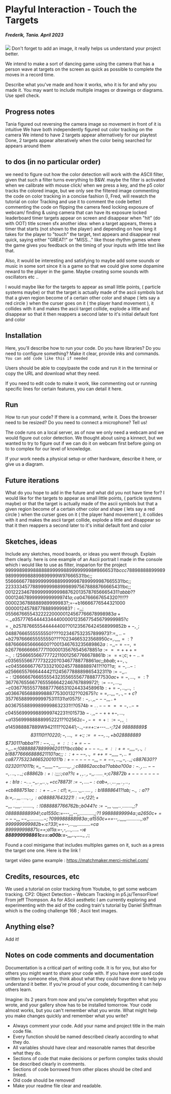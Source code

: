 # Playful Interaction - Touch the Targets
##### Frederik, Tania. April 2023 

![](img.png)
Don't forget to add an image, it really helps us understand your project better. 

We intend to make a sort of dancing game using the camera that has a person wave at targets on the screen as quick as possible to complete the moves in a record time.  

Describe what you've made and how it works, who it is for and why you made it. You may want to include multiple images or drawings or diagrams. Use spell check. 

## Progress notes
Tania figured out reversing the camera image so movement in front of it is intuitive
We have both independently figured out color tracking on the camera
We intend to have 2 targets appear alternatively for our playtest
Done, 2 targets appear alteratively when the color being searched for appears around them


## to dos (in no particular order)
we need to figure out how the color detection will work with the ASCII filter, given that such a filter turns everything to B&W. maybe the filter is activated when we calibrate with mouse click/ when we press a key, and the p5 color tracks the colored image, but we only see the filtered image
commenting the code on color tracking in a concise fashion (I, Fred, will rewatch the tutorial on color Tracking and use it to comment the code better)
commenting the code on flipping the camera feed
locking exposure of webcam/ finding & using camera that can have its exposure locked
leaderboard
timer
targets appear on screen and disappear when "hit" (do with OOT)
title screen
sfx
another idea: when a target appears, theres a timer that starts (not shown to the player) and depending on how long it takes for the player to "touch" the target, text appears and disappear real quick, saying either "GREAT!" or "MISS..." like those rhythm games where the game gives you feedback on the timing of your inputs with little text like that.

Also, it would be interesting and satisfying to maybe add some sounds or music in some sort since it is a game so that we could give some dopamine reward to the player in the game. Maybe creating some sounds with oscillators etc .. 

I would maybe like for the targets to appear as small little points, ( particle systems maybe)  or that the target is actually made of the ascii symbols but that a given region become of a certain other color and shape ( lets say a red circle )  when the curser goes on it ( the player hand movement ), it collides with it and makes the ascii target collide,  explode  a little and disappear so that it then reappers a second later to it's initial default font and color 


## Installation
Here, you'll describe how to run your code. Do you have libraries? Do you need to configure something? Make it clear, provide inks and commands. 
``` You can add code like this if needed  ``` 

Users should be able to copy/paste the code and run it in the terminal or copy the URL and download what they need. 

If you need to edit code to make it work, like commenting out or running specific lines for certain features, you can detail it here. 

## Run
How to run your code? If there is a command, write it. Does the browser need to be resized? Do you need to connect a microphone? Tell us!

The code runs on a local server, as of now we only need a webcam and we would figure out color detection. We thought about using a kinnect, but we wanted to try to figure out if we can do it on webcam first before going on to to complex for our level of knowledge.  

If your work needs a physical setup or other hardware, describe it here, or give us a diagram.

## Future iterations
What do you hope to add in the future and what did you not have time for? 
I would like for the targets to appear as small little points, ( particle systems maybe)  or that the target is actually made of the ascii symbols but that a given region become of a certain other color and shape ( lets say a red circle )  when the curser goes on it ( the player hand movement ), it collides with it and makes the ascii target collide,  explode  a little and disappear so that it then reappers a second later to it's initial default font and color 


## Sketches, ideas
Include any sketches, mood boards, or ideas you went through. Explain them clearly.
here is one example of an Ascii portrait I made in the console which i would like to use as filter, insparion for the project 
999$99898998888889999988999999998$#$8666531!bccc
788988888999899899999988899899999$W97666531!bc;;
5566666778899999998899999987899999987665531!bc;;
2233334577889999998899989975678888766665431!bc;;
0012223467899$99999999887620135787656665431?abbb
??000124678999999999999741a;ca04766667654320?!!!
??0000236788888989999$983?;=-+b16666776544321000
000001245788778889999$983?:-,,;05566766554322222
000001245677666789989$$83a+-._=a3577765444433444
000001235677545679999985?c=,__=b2578766555444444
00??01235676424568999852b+-,__-;0488766655555555
0????023467532357899973?:=,,..-+b279766665555555
0????0234665323568$$950c=,.,,,,=:?68766666566666
00??001346763235689862a:-,,-=--,=b26776666666777
110000135676545678851a:===+++=-.,:!2566655667777
22110012567766678861b:==+:;c;+-..=c0356555667777
32220?03467788778861ac;;bbab;+-,.,+c045566667767
333210024577888889741?!?0??a;=-,..-:a25666557666
44442112456778888986543231?b:=-,,..-:!2666667666
55554323556555677888777530ac+=-,...,=:?367767655
6677655566642246767889972!;:=--,...,,-c036776555
7788877766531024433458961b:+=-,..,,..,:a03667656
88899888775300132??02675?c==,..,,,-,.,-+c?357765
88999999975311131!a!0575!:-,._.,,---,,,.+b036755
88999899998632331!!?0574b=.__..--===-,..-=c04556
99999889999742231!!01573b-._.,,--+++-,...,+a1356
999888889$$952221??02562c-__.,-==+::=-,,__,:a145
988887889$W942111??02441;-._.,-==+::+---...-;?24
98888889$$$831110!!?0220;-,...,=+:;:==--,..,+b02
8888889$$$$73011?abba??!:--,..,=:::+=---,,..=;!0
8888878899962011?!bccbbc+---...=::+=-,,,,-,.,:b!
88776666888621110?ac;;::+---,.,=++=-,,,,,-,..=ca
877753234665200101?b:+------,,,-=--,...,,-,._-;c
887630??02320!!?01?b;=,,-,,,,,,--,,.....,,.__-;c
88862accba??abba?00a:-._,,...---,.___...,.. _-;c
88862b:+::;;;:;ca??c+,__.,._.,-,,.___......_.=;c
78872b+-------+:b!a:-.__...__,-,,.__.,,.._..,+cc
78873!:=-,....-:cab+,._....__.,,,.__.,..___.,+cb
888751ac::+-..-:c!!;=,....__..,,..__.....__.,:b!
8888641?!ab;-.,:a??b:=,..___.,,,.___....,._.,:a0
88887643221!:-=;!22!;+-,,,..,,,,.__.........,:!0
888887766762b:;b044?c:=-,,,.,,,,.._.........,;?0
888888889$94!;ca1550c:=---,,,--,,...........,;?1
998888999$94a:;a2650c+=---,,,--,,...........-;?0
999888889$83a:;a1550c+==--,.,,,,,...........,:a?
999999999982b+:c?33!;+=--,...,,,.........___.=ca
899999998871c==;a11a:=-,-,._..,....____._ _-:c
888999998861c==:a00b:=-,,,.__.,....______ ,:;

Found a cool minigame that includes multiples games on it, such as a press the target one one. Here is the link ! 

target video game example : https://matchmaker.merci-michel.com/



## Credits, resources, etc 
We used a tutorial on color tracking from Youtube, to get some webcam tracking. CP2: Object Detection – Webcam Tracking in p5.js/TensorFlow! From jeff Thompson. 
As for AScii aesthetic I am currently exploring and experimenting with the aid of the coding train's tutorial by Daniel Shiffman which is the coding challenge 166 ; Ascii text images. 
## Anything else? 
Add it!

## Notes on code comments and documentation

Documentation is a critical part of writing code. It is for you, but also for others you might want to share your code with. If you have ever used code written by someone else, think about what they could have done to help you understand it better. If you're proud of your code, documenting it can help others learn.

Imagine: its 2 years from now and you've completely forgotten what you wrote, and your gallery show has to be installed tomorrow. Your code almost works, but you can't remember what you wrote. What might help you make changes quickly and remember what you write?

- Always comment your code. Add your name and project title in the main code file.  
- Every function should be named described clearly according to what they do.  
- All variables should have clear and reasonable names that describe what they do. 
- Sections of code that make decisions or perform complex tasks should be described clearly in comments.  
- Sections of code borrowed from other places should be cited and linked.  
- Old code should be removed!  
- Make your readme file clear and readable. 
